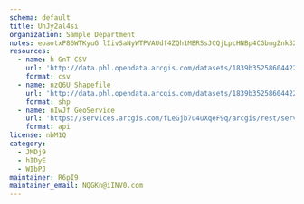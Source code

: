 ```yaml
---
schema: default
title: UhJy2al4si 
organization: Sample Department 
notes: eoaotxP86WTKyuG lIivSaNyWTPVAUdf4ZQh1MBRSsJCQjLpcHNBp4CGbngZnk32Jmx9Dk7UEvr26EHgXtlbKV00MARYX3zFcjfz 
resources:
  - name: h GnT CSV
    url: 'http://data.phl.opendata.arcgis.com/datasets/1839b35258604422b0b520cbb668df0d_0.csv'
    format: csv
  - name: nzQ6U Shapefile
    url: 'http://data.phl.opendata.arcgis.com/datasets/1839b35258604422b0b520cbb668df0d_0.zip'
    format: shp
  - name: nIwJf GeoService
    url: 'https://services.arcgis.com/fLeGjb7u4uXqeF9q/arcgis/rest/services/Air_Monitoring_Stations/FeatureServer/0/query'
    format: api
license: nbM1Q 
category:
  - JMDj9 
  - hIDyE 
  - WIbPJ 
maintainer: R6pI9  
maintainer_email: NQGKn@iINV0.com
---
```

